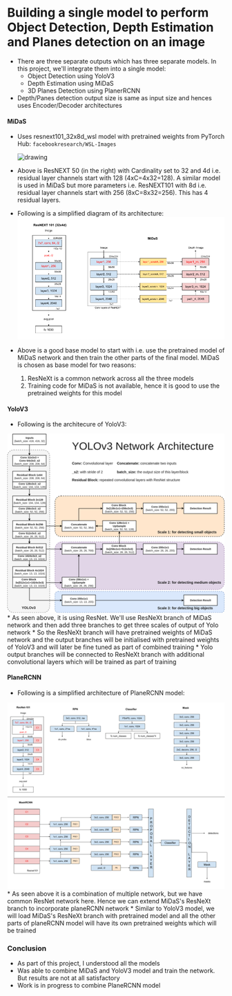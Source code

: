 # Building a single model to perform Object Detection, Depth Estimation and Planes detection on an image

* There are three separate outputs which has three separate models. In this project, we'll integrate them into a single model:
  * Object Detection using YoloV3
  * Depth Estimation using MiDaS
  * 3D Planes Detection using PlanerRCNN
* Depth/Panes detection output size is same as input size and hences uses Encoder/Decoder architectures

#### **MiDaS**
* Uses resnext101_32x8d_wsl model with pretrained weights from PyTorch Hub: `facebookresearch/WSL-Images`

  <img src="https://pytorch.org/assets/images/resnext.png" alt="drawing" width="500"/>

* Above is ResNEXT 50 (in the right) with Cardinality set to 32 and 4d i.e. residual layer channels start with 128 (4xC=4x32=128). A similar model is used in MiDaS but more parameters i.e. ResNEXT101 with 8d i.e. residual layer channels start with 256 (8xC=8x32=256). This has 4 residual layers.

* Following is a simplified diagram of its architecture:
  <img src="images/MiDaS.png" alt="drawing"/>
* Above is a good base model to start with i.e. use the pretrained model of MiDaS network and then train the other parts of the final model. MiDaS is chosen as base model for two reasons:
  1. ResNeXt is a common network across all the three models
  2. Training code for MiDaS is not available, hence it is good to use the pretrained weights for this model

#### **YoloV3**

* Following is the architecure of YoloV3:
<img src="images/YoloV3Arch.png" alt="drawing" width="1000"/>
* As seen above, it is using ResNet. We'll use ResNeXt branch of MiDaS network and then add three branches to get three scales of output of Yolo network
* So the ResNeXt branch will have pretrained weights of MiDaS network and the output branches will be initialised with pretrained weights of YoloV3 and will later be fine tuned as part of combined training
* Yolo output branches will be connected to ResNeXt branch with additional convolutional layers which will be trained as part of training

#### **PlaneRCNN**

* Following is a simplified architecture of PlaneRCNN model:
<img src="images/MaskRCNN.png" alt="drawing"/>
* As seen above it is a combination of multiple network, but we have common ResNet network here. Hence we can extend MiDaS's ResNeXt branch to incorporate planeRCNN network
* Similar to YoloV3 model, we will load MiDaS's ResNeXt branch with pretrained model and all the other parts of planeRCNN model will have its own pretrained weights which will be trained

### Conclusion
* As part of this project, I understood all the models
* Was able to combine MiDaS and YoloV3 model and train the network. But results are not at all satisfactory
* Work is in progress to combine PlaneRCNN model
